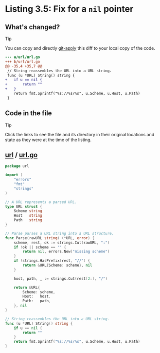 # Listing 3.5: Fix for a `nil` pointer

## What's changed?

> [!TIP]
> You can copy and directly [git-apply](https://tldr.inbrowser.app/pages/common/git-apply) this diff to your local copy of the code.

```diff
--- a/url/url.go
+++ b/url/url.go
@@ -35,4 +35,7 @@
 // String reassembles the URL into a URL string.
 func (u *URL) String() string {
+	if u == nil {
+		return ""
+	}
 	return fmt.Sprintf("%s://%s/%s", u.Scheme, u.Host, u.Path)
 }

```
## Code in the file

> [!TIP]
> Click the links to see the file and its directory in their original locations and state as they were at the time of the listing.

## [url](https://github.com/inancgumus/gobyexample/blob/5bd46a7ff328a68fcf2f871c1f6422e3bdbe4679/url) / [url.go](https://github.com/inancgumus/gobyexample/blob/5bd46a7ff328a68fcf2f871c1f6422e3bdbe4679/url/url.go)

```go
package url

import (
	"errors"
	"fmt"
	"strings"
)

// A URL represents a parsed URL.
type URL struct {
	Scheme string
	Host   string
	Path   string
}

// Parse parses a URL string into a URL structure.
func Parse(rawURL string) (*URL, error) {
	scheme, rest, ok := strings.Cut(rawURL, ":")
	if !ok || scheme == "" {
		return nil, errors.New("missing scheme")
	}
	if !strings.HasPrefix(rest, "//") {
		return &URL{Scheme: scheme}, nil
	}

	host, path, _ := strings.Cut(rest[2:], "/")

	return &URL{
		Scheme: scheme,
		Host:   host,
		Path:   path,
	}, nil
}

// String reassembles the URL into a URL string.
func (u *URL) String() string {
	if u == nil {
		return ""
	}
	return fmt.Sprintf("%s://%s/%s", u.Scheme, u.Host, u.Path)
}
```

